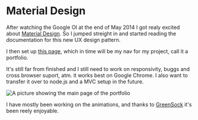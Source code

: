# Material Design
After watching the Google OI at the end of May 2014 I got realy excited about <a href="http://www.google.com/design/spec/material-design/introduction.html">Material Design</a>. So I jumped streight in and started reading the documentation for this new UX design pattern.

I then set up <a href="http://130.239.115.172/user176/material_design/">this page</a>, which in time will be my nav for my project, call it a portfolio.

It's still far from finished and I still need to work on responsivity, buggs and cross browser suport, atm. it works best on Google Chrome. I also want to transfer it over to node.js and a MVC setup in the future.

<img src="overview.png" alt="A picture showing the main page of the portfolio">

I have mostly been working on the animations, and thanks to <a href="https://greensock.com">GreenSock</a> it's been reely enjoyable.
